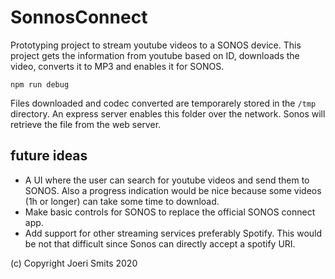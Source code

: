 # SonnosConnect

Prototyping project to stream youtube videos to a SONOS device. This project gets the information from youtube based on ID, downloads the video, converts it to MP3 and enables it for SONOS.

`npm run debug`

Files downloaded and codec converted are temporarely stored in the `/tmp` directory. An express server enables this folder over the network.
Sonos will retrieve the file from the web server.

## future ideas
* A UI where the user can search for youtube videos and send them to SONOS. Also a progress indication would be nice because some videos (1h or longer) can take some time to download.
* Make basic controls for SONOS to replace the official SONOS connect app.
* Add support for other streaming services preferably Spotify. This would be not that difficult since Sonos can directly accept a spotify URI.


(c) Copyright Joeri Smits 2020
